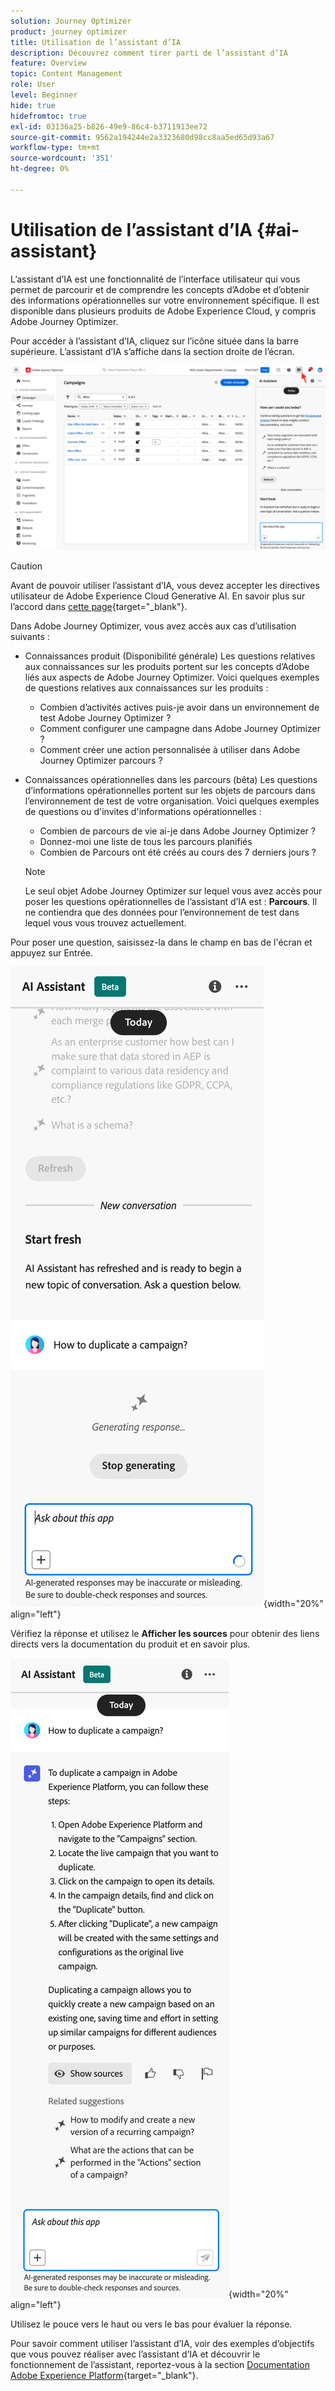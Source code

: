 ```yaml
---
solution: Journey Optimizer
product: journey optimizer
title: Utilisation de l’assistant d’IA
description: Découvrez comment tirer parti de l’assistant d’IA
feature: Overview
topic: Content Management
role: User
level: Beginner
hide: true
hidefromtoc: true
exl-id: 03136a25-b826-49e9-86c4-b3711913ee72
source-git-commit: 9562a194244e2a3323680d98cc8aa5ed65d93a67
workflow-type: tm+mt
source-wordcount: '351'
ht-degree: 0%

---
```


# Utilisation de l’assistant d’IA {#ai-assistant}

L’assistant d’IA est une fonctionnalité de l’interface utilisateur qui vous permet de parcourir et de comprendre les concepts d’Adobe et d’obtenir des informations opérationnelles sur votre environnement spécifique. Il est disponible dans plusieurs produits de Adobe Experience Cloud, y compris Adobe Journey Optimizer.

Pour accéder à l’assistant d’IA, cliquez sur l’icône située dans la barre supérieure. L’assistant d’IA s’affiche dans la section droite de l’écran.

![](assets/do-not-localize/ai-assistant-open.png)


>[!CAUTION]
>
>Avant de pouvoir utiliser l’assistant d’IA, vous devez accepter les directives utilisateur de Adobe Experience Cloud Generative AI. En savoir plus sur l’accord dans [cette page](https://experienceleague.adobe.com/en/docs/experience-platform/landing/platform-ui/ai-assistant){target="_blank"}.

Dans Adobe Journey Optimizer, vous avez accès aux cas d’utilisation suivants :

* Connaissances produit (Disponibilité générale) Les questions relatives aux connaissances sur les produits portent sur les concepts d’Adobe liés aux aspects de Adobe Journey Optimizer. Voici quelques exemples de questions relatives aux connaissances sur les produits :

   * Combien d’activités actives puis-je avoir dans un environnement de test Adobe Journey Optimizer ?
   * Comment configurer une campagne dans Adobe Journey Optimizer ?
   * Comment créer une action personnalisée à utiliser dans Adobe Journey Optimizer parcours ?


* Connaissances opérationnelles dans les parcours (bêta) Les questions d’informations opérationnelles portent sur les objets de parcours dans l’environnement de test de votre organisation. Voici quelques exemples de questions ou d&#39;invites d&#39;informations opérationnelles :

   * Combien de parcours de vie ai-je dans Adobe Journey Optimizer ?
   * Donnez-moi une liste de tous les parcours planifiés
   * Combien de Parcours ont été créés au cours des 7 derniers jours ?

  >[!NOTE]
  >
  >Le seul objet Adobe Journey Optimizer sur lequel vous avez accès pour poser les questions opérationnelles de l’assistant d’IA est : **Parcours**. Il ne contiendra que des données pour l’environnement de test dans lequel vous vous trouvez actuellement.


Pour poser une question, saisissez-la dans le champ en bas de l&#39;écran et appuyez sur Entrée.

![](assets/do-not-localize/ai-assistant-ask.png){width="20%" align="left"}

Vérifiez la réponse et utilisez le **Afficher les sources** pour obtenir des liens directs vers la documentation du produit et en savoir plus.

![](assets/do-not-localize/ai-assistant-answer.png){width="20%" align="left"}

Utilisez le pouce vers le haut ou vers le bas pour évaluer la réponse.

Pour savoir comment utiliser l’assistant d’IA, voir des exemples d’objectifs que vous pouvez réaliser avec l’assistant d’IA et découvrir le fonctionnement de l’assistant, reportez-vous à la section [Documentation Adobe Experience Platform](https://experienceleague.adobe.com/en/docs/experience-platform/landing/platform-ui/ai-assistant){target="_blank"}.
